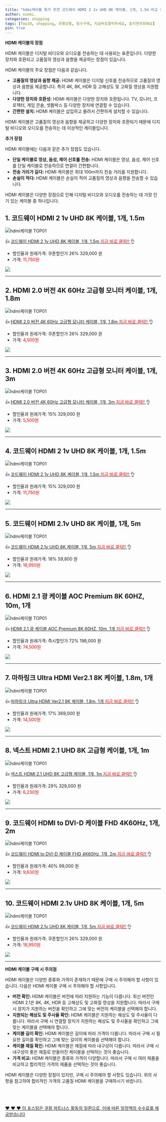 ```yaml
---
title: "hdmi케이블 특가 추천 코드웨이 HDMI 2 1v UHD 8K 케이블, 1개, 1.5m 비교 장점"
author: eunmi.
categories: shopping
tags: [Top10, shopping, 유행상품, 필수구매, 지금바로클릭하세요, 놓치면후회해요]
pin: true
---
```

**HDMI 케이블의 장점**

HDMI 케이블은 디지털 비디오와 오디오를 전송하는 데 사용되는 표준입니다. 다양한 장치와 호환되고 고품질의 영상과 음향을 제공하는 장점이 있습니다.

HDMI 케이블의 주요 장점은 다음과 같습니다.

* **고품질의 영상과 음향 제공:** HDMI 케이블은 디지털 신호를 전송하므로 고품질의 영상과 음향을 제공합니다. 특히 4K, 8K, HDR 등 고해상도 및 고화질 영상을 지원합니다.
* **다양한 장치와 호환성:** HDMI 케이블은 다양한 장치와 호환됩니다. TV, 모니터, 프로젝터, 게임 콘솔, 셋톱박스 등 다양한 장치에 연결할 수 있습니다.
* **간편한 설치:** HDMI 케이블은 삽입하고 돌려서 간편하게 설치할 수 있습니다.

HDMI 케이블은 고품질의 영상과 음향을 제공하고 다양한 장치와 호환되기 때문에 디지털 비디오와 오디오를 전송하는 데 이상적인 케이블입니다.

**추가 장점**

HDMI 케이블에는 다음과 같은 추가 장점도 있습니다.

* **단일 케이블로 영상, 음성, 제어 신호를 전송:** HDMI 케이블은 영상, 음성, 제어 신호를 단일 케이블로 전송하므로 연결이 간편합니다.
* **전송 거리가 길다:** HDMI 케이블은 최대 100m까지 전송 거리를 지원합니다.
* **손실이 적다:** HDMI 케이블은 손실이 적어 고품질의 영상과 음향을 전송할 수 있습니다.

HDMI 케이블은 다양한 장점으로 인해 디지털 비디오와 오디오를 전송하는 데 가장 인기 있는 케이블 중 하나입니다.

   

## 1. 코드웨이 HDMI 2 1v UHD 8K 케이블, 1개, 1.5m

![hdmi케이블 TOP01](https://thumbnail9.coupangcdn.com/thumbnails/remote/230x230ex/image/retail/images/729764497502452-a40d7d05-ac70-4b10-83d3-ec0f7b98bcd3.jpg)


👍 [코드웨이 HDMI 2 1v UHD 8K 케이블, 1개, 1.5m <font color=red> 지금 바로 클릭!! </font> ](https://link.coupang.com/re/AFFSDP?lptag=AF3617701&subid=GithubCoopas&pageKey=5268128572&traceid=V0-153&itemId=7525738266&vendorItemId=74812944133) 👌 


- 할인율과 원래가격: 쿠폰할인가 26%  329,000   원
- 가격: <span style='color:red'>11,750원</span>

[![](/discount_price.png)](https://link.coupang.com/re/AFFSDP?lptag=AF3617701&subid=GithubCoopas&pageKey=5268128572&traceid=V0-153&itemId=7525738266&vendorItemId=74812944133)

---


   

## 2. HDMI 2.0 버전 4K 60Hz 고급형 모니터 케이블, 1개, 1.8m

![hdmi케이블 TOP01](https://thumbnail10.coupangcdn.com/thumbnails/remote/230x230ex/image/rs_quotation_api/jc64jzn4/c093cf02bbe142589123e9bef50502bd.jpg)


👍 [HDMI 2.0 버전 4K 60Hz 고급형 모니터 케이블, 1개, 1.8m <font color=red> 지금 바로 클릭!! </font> ](https://link.coupang.com/re/AFFSDP?lptag=AF3617701&subid=GithubCoopas&pageKey=5422048685&traceid=V0-153&itemId=8191616395&vendorItemId=75479742877) 👌 


- 할인율과 원래가격: 쿠폰할인가 26%  329,000   원
- 가격: <span style='color:red'>4,500원</span>

[![](/discount_price.png)](https://link.coupang.com/re/AFFSDP?lptag=AF3617701&subid=GithubCoopas&pageKey=5422048685&traceid=V0-153&itemId=8191616395&vendorItemId=75479742877)

---


   

## 3. HDMI 2.0 버전 4K 60Hz 고급형 모니터 케이블, 1개, 3m

![hdmi케이블 TOP01](https://thumbnail9.coupangcdn.com/thumbnails/remote/230x230ex/image/retail/images/2768306277651562-788c94de-ed2f-4165-8417-57a15fa41380.jpg)


👍 [HDMI 2.0 버전 4K 60Hz 고급형 모니터 케이블, 1개, 3m <font color=red> 지금 바로 클릭!! </font> ](https://link.coupang.com/re/AFFSDP?lptag=AF3617701&subid=GithubCoopas&pageKey=5422048685&traceid=V0-153&itemId=8191616405&vendorItemId=75479742908) 👌 


- 할인율과 원래가격: 15%  329,000   원
- 가격: <span style='color:red'>5,500원</span>

[![](/discount_price.png)](https://link.coupang.com/re/AFFSDP?lptag=AF3617701&subid=GithubCoopas&pageKey=5422048685&traceid=V0-153&itemId=8191616405&vendorItemId=75479742908)

---


   

## 4. 코드웨이 HDMI 2 1v UHD 8K 케이블, 1개, 1.5m

![hdmi케이블 TOP01](https://thumbnail9.coupangcdn.com/thumbnails/remote/230x230ex/image/retail/images/729764497502452-a40d7d05-ac70-4b10-83d3-ec0f7b98bcd3.jpg)


👍 [코드웨이 HDMI 2 1v UHD 8K 케이블, 1개, 1.5m <font color=red> 지금 바로 클릭!! </font> ](https://link.coupang.com/re/AFFSDP?lptag=AF3617701&subid=GithubCoopas&pageKey=5268128572&traceid=V0-153&itemId=7525738266&vendorItemId=74812944133) 👌 


- 할인율과 원래가격: 15%  329,000   원
- 가격: <span style='color:red'>11,750원</span>

[![](/discount_price.png)](https://link.coupang.com/re/AFFSDP?lptag=AF3617701&subid=GithubCoopas&pageKey=5268128572&traceid=V0-153&itemId=7525738266&vendorItemId=74812944133)

---


   

## 5. 코드웨이 HDMI 2.1v UHD 8K 케이블, 1개, 5m

![hdmi케이블 TOP01](https://thumbnail10.coupangcdn.com/thumbnails/remote/230x230ex/image/retail/images/1687040118182286-bdb6d0d1-68cc-4500-8c14-efd8f223d65d.jpg)


👍 [코드웨이 HDMI 2.1v UHD 8K 케이블, 1개, 5m <font color=red> 지금 바로 클릭!! </font> ](https://link.coupang.com/re/AFFSDP?lptag=AF3617701&subid=GithubCoopas&pageKey=5268128572&traceid=V0-153&itemId=7501036218&vendorItemId=74791792031) 👌 


- 할인율과 원래가격: 18%  59,800   원
- 가격: <span style='color:red'>18,950원</span>

[![](/discount_price.png)](https://link.coupang.com/re/AFFSDP?lptag=AF3617701&subid=GithubCoopas&pageKey=5268128572&traceid=V0-153&itemId=7501036218&vendorItemId=74791792031)

---


   

## 6. HDMI 2.1 광 케이블 AOC Premium 8K 60HZ, 10m, 1개

![hdmi케이블 TOP01](https://thumbnail9.coupangcdn.com/thumbnails/remote/230x230ex/image/vendor_inventory/b963/f2de209d61701d7c7e0d1e5e151c867577cb5e8dd2301acc266e5569c107.jpg)


👍 [HDMI 2.1 광 케이블 AOC Premium 8K 60HZ, 10m, 1개 <font color=red> 지금 바로 클릭!! </font> ](https://link.coupang.com/re/AFFSDP?lptag=AF3617701&subid=GithubCoopas&pageKey=7401129475&traceid=V0-153&itemId=19156561875&vendorItemId=86275362176) 👌 


- 할인율과 원래가격: 즉시할인가 72%  198,000   원
- 가격: <span style='color:red'>74,500원</span>

[![](/discount_price.png)](https://link.coupang.com/re/AFFSDP?lptag=AF3617701&subid=GithubCoopas&pageKey=7401129475&traceid=V0-153&itemId=19156561875&vendorItemId=86275362176)

---


   

## 7. 마하링크 Ultra HDMI Ver2.1 8K 케이블, 1.8m, 1개

![hdmi케이블 TOP01](https://thumbnail10.coupangcdn.com/thumbnails/remote/230x230ex/image/retail/images/3667803631406052-ec199dd3-de62-4a3e-8857-0f0c0fc5e3c4.jpg)


👍 [마하링크 Ultra HDMI Ver2.1 8K 케이블, 1.8m, 1개 <font color=red> 지금 바로 클릭!! </font> ](https://link.coupang.com/re/AFFSDP?lptag=AF3617701&subid=GithubCoopas&pageKey=185440589&traceid=V0-153&itemId=530026649&vendorItemId=4379922714) 👌 


- 할인율과 원래가격: 17%  369,000   원
- 가격: <span style='color:red'>14,500원</span>

[![](/discount_price.png)](https://link.coupang.com/re/AFFSDP?lptag=AF3617701&subid=GithubCoopas&pageKey=185440589&traceid=V0-153&itemId=530026649&vendorItemId=4379922714)

---


   

## 8. 넥스트 HDMI 2.1 UHD 8K 고급형 케이블, 1개, 1m

![hdmi케이블 TOP01](https://thumbnail8.coupangcdn.com/thumbnails/remote/230x230ex/image/retail/images/2020/02/18/17/4/e0fc51b0-e363-4912-bdb0-be2fcda24780.jpg)


👍 [넥스트 HDMI 2.1 UHD 8K 고급형 케이블, 1개, 1m <font color=red> 지금 바로 클릭!! </font> ](https://link.coupang.com/re/AFFSDP?lptag=AF3617701&subid=GithubCoopas&pageKey=1275068649&traceid=V0-153&itemId=2280980290&vendorItemId=70278102618) 👌 


- 할인율과 원래가격: 29%  329,000   원
- 가격: <span style='color:red'>6,230원</span>

[![](/discount_price.png)](https://link.coupang.com/re/AFFSDP?lptag=AF3617701&subid=GithubCoopas&pageKey=1275068649&traceid=V0-153&itemId=2280980290&vendorItemId=70278102618)

---


   

## 9. 코드웨이 HDMI to DVI-D 케이블 FHD 4K60Hz, 1개, 2m

![hdmi케이블 TOP01](https://thumbnail7.coupangcdn.com/thumbnails/remote/230x230ex/image/retail/images/8430114343412781-eb98e377-1a14-4fe7-88ae-490f296f2303.jpg)


👍 [코드웨이 HDMI to DVI-D 케이블 FHD 4K60Hz, 1개, 2m <font color=red> 지금 바로 클릭!! </font> ](https://link.coupang.com/re/AFFSDP?lptag=AF3617701&subid=GithubCoopas&pageKey=5268128120&traceid=V0-153&itemId=7501034986&vendorItemId=74791791236) 👌 


- 할인율과 원래가격: 40%  99,000   원
- 가격: <span style='color:red'>9,630원</span>

[![](/discount_price.png)](https://link.coupang.com/re/AFFSDP?lptag=AF3617701&subid=GithubCoopas&pageKey=5268128120&traceid=V0-153&itemId=7501034986&vendorItemId=74791791236)

---


   

## 10. 코드웨이 HDMI 2.1v UHD 8K 케이블, 1개, 5m

![hdmi케이블 TOP01](https://thumbnail10.coupangcdn.com/thumbnails/remote/230x230ex/image/retail/images/1687040118182286-bdb6d0d1-68cc-4500-8c14-efd8f223d65d.jpg)


👍 [코드웨이 HDMI 2.1v UHD 8K 케이블, 1개, 5m <font color=red> 지금 바로 클릭!! </font> ](https://link.coupang.com/re/AFFSDP?lptag=AF3617701&subid=GithubCoopas&pageKey=5268128572&traceid=V0-153&itemId=7501036218&vendorItemId=74791792031) 👌 


- 할인율과 원래가격: 쿠폰할인가 26%  329,000   원
- 가격: <span style='color:red'>18,950원</span>

[![](/discount_price.png)](https://link.coupang.com/re/AFFSDP?lptag=AF3617701&subid=GithubCoopas&pageKey=5268128572&traceid=V0-153&itemId=7501036218&vendorItemId=74791792031)

---
**HDMI 케이블 구매 시 주의점**

HDMI 케이블은 다양한 종류와 가격이 존재하기 때문에 구매 시 주의해야 할 사항이 있습니다. 다음은 HDMI 케이블 구매 시 주의해야 할 사항입니다.

* **버전 확인:** HDMI 케이블은 버전에 따라 지원하는 기능이 다릅니다. 최신 버전인 HDMI 2.1은 8K, 4K, HDR 등 고해상도 및 고화질 영상을 지원합니다. 따라서 구매 시 장치가 지원하는 버전을 확인하고 그에 맞는 버전의 케이블을 선택해야 합니다.
* **지원되는 해상도 및 주사율 확인:** HDMI 케이블은 지원하는 해상도 및 주사율이 다릅니다. 따라서 구매 시 연결할 장치가 지원하는 해상도 및 주사율을 확인하고 그에 맞는 케이블을 선택해야 합니다.
* **케이블 길이 확인:** HDMI 케이블은 길이에 따라 가격이 다릅니다. 따라서 구매 시 필요한 길이를 확인하고 그에 맞는 길이의 케이블을 선택해야 합니다.
* **케이블 재질 확인:** HDMI 케이블은 재질에 따라 내구성이 다릅니다. 따라서 구매 시 내구성이 좋은 재질로 만들어진 케이블을 선택하는 것이 좋습니다.
* **가격 비교:** HDMI 케이블은 종류와 가격이 다양합니다. 따라서 구매 시 여러 제품을 비교하고 합리적인 가격의 제품을 선택하는 것이 좋습니다.

HDMI 케이블은 다양한 장점이 있지만, 구매 시 주의해야 할 사항도 있습니다. 위의 사항을 참고하여 합리적인 가격의 고품질 HDMI 케이블을 구매하시기 바랍니다.<br><br><br><br><br> [ ❤ ❤ ❤ 이 포스팅은 쿠팡 파트너스 활동의 일환으로, 이에 따른 일정액의 수수료를 제공받습니다](https://link.coupang.com/a/bcEFyh)